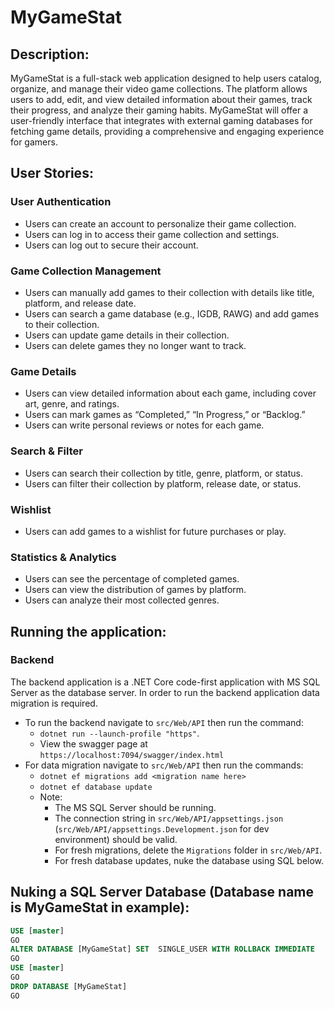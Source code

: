 # MyGameStat

## Description:
MyGameStat is a full-stack web application designed to help users catalog, organize, and manage their video game collections. The platform allows users to add, edit, and view detailed information about their games, track their progress, and analyze their gaming habits. MyGameStat will offer a user-friendly interface that integrates with external gaming databases for fetching game details, providing a comprehensive and engaging experience for gamers.

## User Stories:
### User Authentication
- Users can create an account to personalize their game collection.
- Users can log in to access their game collection and settings.
- Users can log out to secure their account.

### Game Collection Management
- Users can manually add games to their collection with details like title, platform, and release date.
- Users can search a game database (e.g., IGDB, RAWG) and add games to their collection.
- Users can update game details in their collection.
- Users can delete games they no longer want to track.

### Game Details
- Users can view detailed information about each game, including cover art, genre, and ratings.
- Users can mark games as “Completed,” “In Progress,” or “Backlog.”
- Users can write personal reviews or notes for each game.

### Search & Filter
- Users can search their collection by title, genre, platform, or status.
- Users can filter their collection by platform, release date, or status.

### Wishlist
- Users can add games to a wishlist for future purchases or play.

### Statistics & Analytics
- Users can see the percentage of completed games.
- Users can view the distribution of games by platform.
- Users can analyze their most collected genres.

## Running the application:
### Backend
The backend application is a .NET Core code-first application with MS SQL Server as the database server. In order to run the backend application data migration is required.
- To run the backend navigate to `src/Web/API` then run the command:
  - `dotnet run --launch-profile "https"`.
  - View the swagger page at `https://localhost:7094/swagger/index.html`
- For data migration navigate to `src/Web/API` then run the commands:
  - `dotnet ef migrations add <migration name here>`
  - `dotnet ef database update`
  - Note:
    - The MS SQL Server should be running.
    - The connection string in `src/Web/API/appsettings.json` (`src/Web/API/appsettings.Development.json` for dev environment) should be valid.
    - For fresh migrations, delete the `Migrations` folder in `src/Web/API`.
    - For fresh database updates, nuke the database using SQL below.

## Nuking a SQL Server Database (Database name is MyGameStat in example):
```sql
USE [master]
GO
ALTER DATABASE [MyGameStat] SET  SINGLE_USER WITH ROLLBACK IMMEDIATE
GO
USE [master]
GO
DROP DATABASE [MyGameStat]
GO
```
